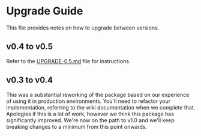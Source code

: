 # Upgrade Guide

This file provides notes on how to upgrade between versions.

## v0.4 to v0.5

Refer to the [UPGRADE-0.5.md](UPGRADE-0.5.md) file for instructions.

## v0.3 to v0.4

This was a substantial reworking of the package based on our experience of using it in production environments.
You'll need to refactor your implementation, referring to the wiki documentation when we complete that.
Apologies if this is a lot of work, however we think this package has significantly improved. We're now on the 
path to v1.0 and we'll keep breaking changes to a minimum from this point onwards.
